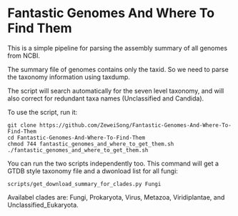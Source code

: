 # Fantastic Genomes And Where To Find Them
 
This is a simple pipeline for parsing the assembly summary of all genomes from NCBI.

The summary file of genomes contains only the taxid. So we need to parse the taxonomy information using taxdump.

The script will search automatically for the seven level taxonomy, and will also correct for redundant taxa names (Unclassified and Candida).

To use the script, run it:

    git clone https://github.com/ZeweiSong/Fantastic-Genomes-And-Where-To-Find-Them
    cd Fantastic-Genomes-And-Where-To-Find-Them
    chmod 744 fantastic_genomes_and_where_to_get_them.sh
    ./fantastic_genomes_and_where_to_get_them.sh

You can run the two scripts independently too.
This command will get a GTDB style taxonomy file and a dwonload list for all fungi:

    scripts/get_download_summary_for_clades.py Fungi

Availabel clades are: Fungi, Prokaryota, Virus, Metazoa, Viridiplantae, and Unclassified_Eukaryota.
